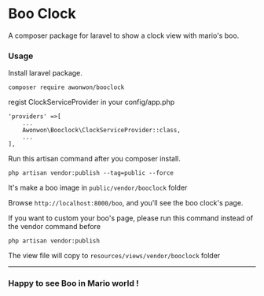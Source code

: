 # Boo Clock

A composer package for laravel to show a clock view with mario's boo.

### Usage

Install laravel package.
```
composer require awonwon/booclock
```

regist ClockServiceProvider in your config/app.php
```
'providers' =>[
    ...
    Awonwon\Booclock\ClockServiceProvider::class,
    ...
],
```

Run this artisan command after you composer install.
```
php artisan vendor:publish --tag=public --force
```
It's make a boo image in `public/vendor/booclock` folder




Browse `http://localhost:8000/boo`, and you'll see the boo clock's page.




If you want to custom your boo's page, please run this command instead of the vendor command before
```
php artisan vendor:publish
```

The view file will copy to `resources/views/vendor/booclock` folder

---


### Happy to see Boo in Mario world !
